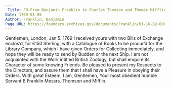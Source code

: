 ```yaml
---
 Title: FO-From Benjamin Franklin to Charles Thomson and Thomas Mifflin, 5 January 1769
Date: 1769-01-05
Author: Franklin, Benjamin
Page URL: https://founders.archives.gov/documents/Franklin/01-16-02-0006
---
```


Gentlemen,
London, Jan 5. 1769
I received yours with two Bills of Exchange enclos’d, for £150 Sterling, with a Catalogue of Books to be procur’d for the Library Company, which I have given Orders for Collecting immediately, and hope they will be ready to send by Budden or the next Ship. I am not acquainted with the Work intitled British Zoology, but shall enquire its Character of some knowing Friends. Be pleased to present my Respects to the Directors, and assure them that I shall have a Pleasure in obeying their Orders. With great Esteem, I am, Gentlemen, Your most obedient humble Servant
B Franklin
Messrs. Thomson and Mifflin.

